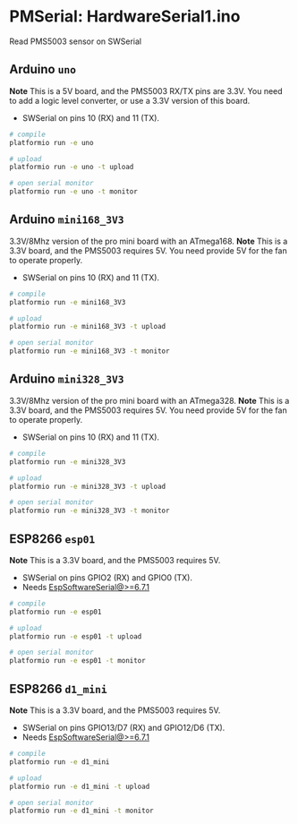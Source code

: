 # PMSerial: HardwareSerial1.ino

Read PMS5003 sensor on SWSerial

## Arduino `uno`

**Note** This is a 5V board, and the PMS5003 RX/TX pins are 3.3V.
You need to add a logic level converter, or use a 3.3V version of this board.

- SWSerial on pins 10 (RX) and 11 (TX).

```bash
# compile
platformio run -e uno

# upload
platformio run -e uno -t upload

# open serial monitor
platformio run -e uno -t monitor
```

## Arduino `mini168_3V3`

3.3V/8Mhz version of the pro mini board with an ATmega168.
**Note** This is a 3.3V board, and the PMS5003 requires 5V.
You need provide 5V for the fan to operate properly.

- SWSerial on pins 10 (RX) and 11 (TX).

```bash
# compile
platformio run -e mini168_3V3

# upload
platformio run -e mini168_3V3 -t upload

# open serial monitor
platformio run -e mini168_3V3 -t monitor
```

## Arduino `mini328_3V3`

3.3V/8Mhz version of the pro mini board with an ATmega328.
**Note** This is a 3.3V board, and the PMS5003 requires 5V.
You need provide 5V for the fan to operate properly.

- SWSerial on pins 10 (RX) and 11 (TX).

```bash
# compile
platformio run -e mini328_3V3

# upload
platformio run -e mini328_3V3 -t upload

# open serial monitor
platformio run -e mini328_3V3 -t monitor
```

## ESP8266 `esp01`

**Note** This is a 3.3V board, and the PMS5003 requires 5V.

- SWSerial on pins GPIO2 (RX) and GPIO0 (TX).
- Needs [EspSoftwareSerial@>=6.7.1][issue6]

[issue6]: https://github.com/avaldebe/PMserial/issues/6

```bash
# compile
platformio run -e esp01

# upload
platformio run -e esp01 -t upload

# open serial monitor
platformio run -e esp01 -t monitor
```

## ESP8266 `d1_mini`

**Note** This is a 3.3V board, and the PMS5003 requires 5V.

- SWSerial on pins GPIO13/D7 (RX) and GPIO12/D6 (TX).
- Needs [EspSoftwareSerial@>=6.7.1][issue6]

```bash
# compile
platformio run -e d1_mini

# upload
platformio run -e d1_mini -t upload

# open serial monitor
platformio run -e d1_mini -t monitor
```

